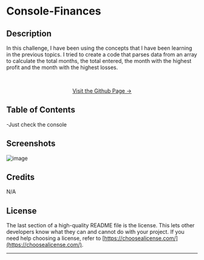 # Console-Finances

<a name="readme-top"></a>

## Description
In this challenge, I have been using the concepts that I have been learning in the previous topics. I tried to create a code that parses data from an array to calculate the total months, the total entered, the month with the highest profit and the month with the highest losses.

<!-- PROJECT -->
<br />
<div align="center">
  <a href="https://pixelfobia.github.io/Console-Finances/">
		<p>Visit the Github Page -></p>
  </a>
</div>

## Table of Contents

-Just check the console

## Screenshots

![image](/assets/assets/images/Screenshoot.png)

## Credits

N/A

## License

The last section of a high-quality README file is the license. This lets other developers know what they can and cannot do with your project. If you need help choosing a license, refer to [https://choosealicense.com/](https://choosealicense.com/).

---


